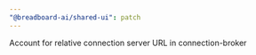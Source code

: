 ```yaml
---
"@breadboard-ai/shared-ui": patch
---
```


Account for relative connection server URL in connection-broker
